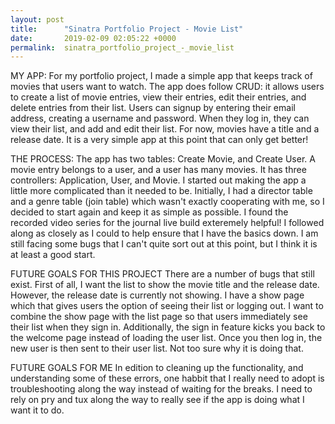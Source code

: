```yaml
---
layout: post
title:      "Sinatra Portfolio Project - Movie List"
date:       2019-02-09 02:05:22 +0000
permalink:  sinatra_portfolio_project_-_movie_list
---
```



MY APP:
For my portfolio project, I made a simple app that keeps track of movies that users want to watch.  The app does follow CRUD: it allows users to create a list of movie entries, view their entries, edit their entries, and delete entries from their list.  Users can signup by entering their email address, creating a username and password. When they log in, they can view their list, and add and edit their list.  For now, movies have a title and  a release date.   It is a very simple app at this point that can only get better!  

THE PROCESS: 
The app has two tables: Create Movie, and Create User.  A movie entry belongs to a user, and a user has many movies.  It has three controllers: Application, User, and Movie. I started out making the app a little more complicated than it needed to be.  Initially, I had a director table and a genre table (join table) which wasn't exactly cooperating with me, so I decided to start again and keep it as simple as possible.  I found the recorded video series for the journal live build exteremely helpful!  I followed along as closely as I could to help ensure that I have the basics down.  I am still facing some bugs that I can't quite sort out at this point,  but I think it is at least a good start.  

FUTURE GOALS FOR THIS PROJECT 
There are a number of bugs that still exist.  First of all, I want the list to show the movie title and the release date.  However, the release date is currently not showing.  I have a show page which that gives users the option of seeing their list or logging out.  I want to combine the show page with the list page so that users immediately see their list when they sign in.  Additionally, the sign in feature kicks you back to the welcome page instead of loading the user list.  Once you then log in, the new user is then sent to their user list.  Not too sure why it is doing that.  

FUTURE GOALS FOR ME
In edition to cleaning up the functionality, and understanding some of these errors, one habbit that I really need to adopt is troubleshooting along the way instead of waiting for the breaks.  I need to rely on pry and tux along the way to really see if the app is doing what I want it to do.  
